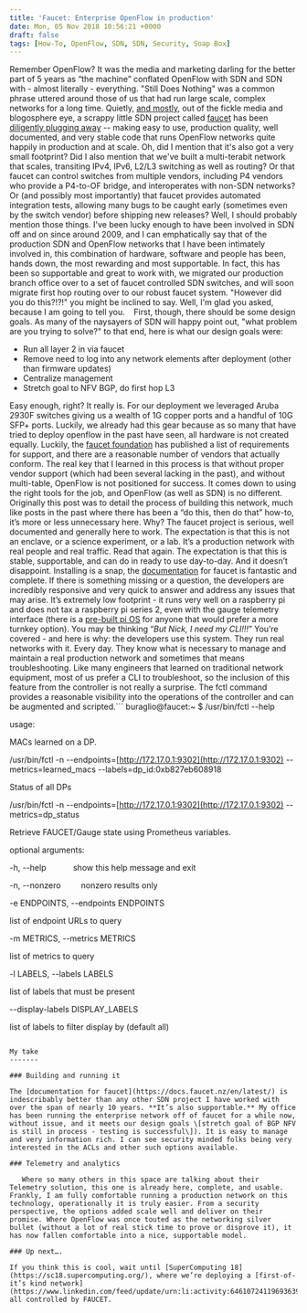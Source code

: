 ```yaml
---
title: 'Faucet: Enterprise OpenFlow in production'
date: Mon, 05 Nov 2018 10:56:21 +0000
draft: false
tags: [How-To, OpenFlow, SDN, SDN, Security, Soap Box]
---
```


Remember OpenFlow? It was the media and marketing darling for the better part of 5 years as “the machine” conflated OpenFlow with SDN and SDN with - almost literally - everything. "Still Does Nothing" was a common phrase uttered around those of us that had run large scale, complex networks for a long time. Quietly, [and mostly](https://faucet-sdn.blogspot.com/), out of the fickle media and blogosphere eye, a scrappy little SDN project called [faucet](https://github.com/faucetsdn/faucet) has been [diligently plugging away](https://github.com/faucetsdn/faucet) -- making easy to use, production quality, well documented, and very stable code that runs OpenFlow networks quite happily in production and at scale. Oh, did I mention that it's also got a very small footprint? Did I also mention that we've built a multi-terabit network that scales, transiting IPv4, IPv6, L2/L3 switching as well as routing? Or that faucet can control switches from multiple vendors, including P4 vendors who provide a P4-to-OF bridge, and interoperates with non-SDN networks? Or (and possibly most importantly) that faucet provides automated integration tests, allowing many bugs to be caught early (sometimes even by the switch vendor) before shipping new releases? Well, I should probably mention those things. I've been lucky enough to have been involved in SDN off and on since around 2009, and I can emphatically say that of the production SDN and OpenFlow networks that I have been intimately involved in, this combination of hardware, software and people has been, hands down, the most rewarding and most supportable. In fact, this has been so supportable and great to work with, we migrated our production branch office over to a set of faucet controlled SDN switches, and will soon migrate first hop routing over to our robust faucet system. "However did you do this?!?!" you might be inclined to say. Well, I'm glad you asked, because I am going to tell you.    First, though, there should be some design goals. As many of the naysayers of SDN will happy point out, "what problem are you trying to solve?" to that end, here is what our design goals were:

*   Run all layer 2 in via faucet
*   Remove need to log into any network elements after deployment (other than firmware updates)
*   Centralize management
*   Stretch goal to NFV BGP, do first hop L3

Easy enough, right? It really is. For our deployment we leveraged Aruba 2930F switches giving us a wealth of 1G copper ports and a handful of 10G SFP+ ports. Luckily, we already had this gear because as so many that have tried to deploy openflow in the past have seen, all hardware is not created equally. Luckily, the [faucet foundation](https://www.faucet.org.nz/) has published a list of requirements for support, and there are a reasonable number of vendors that actually conform. The real key that I learned in this process is that without proper vendor support (which had been several lacking in the past), and without multi-table, OpenFlow is not positioned for success. It comes down to using the right tools for the job, and OpenFlow (as well as SDN) is no different. Originally this post was to detail the process of building this network, much like posts in the past where there has been a “do this, then do that” how-to, it’s more or less unnecessary here. Why? The faucet project is serious, well documented and generally here to work. The expectation is that this is not an enclave, or a science experiment, or a lab. It’s a production network with real people and real traffic. Read that again. The expectation is that this is stable, supportable, and can do in ready to use day-to-day. And it doesn’t disappoint. Installing is a snap, the [documentation](https://docs.faucet.nz/en/latest/tutorials/first_time.html) for faucet is fantastic and complete. If there is something missing or a question, the developers are incredibly responsive and very quick to answer and address any issues that may arise. It’s extremely low footprint - it runs very well on a raspberry pi and does not tax a raspberry pi series 2, even with the gauge telemetry interface (there is a [pre-built pi OS](https://docs.faucet.nz/en/latest/installation.html#installing-on-raspberry-pi) for anyone that would prefer a more turnkey option). You may be thinking “_But Nick, I need my CLI!!!_” You’re covered - and here is why: the developers use this system. They run real networks with it. Every day. They know what is necessary to manage and maintain a real production network and sometimes that means troubleshooting. Like many engineers that learned on traditional network equipment, most of us prefer a CLI to troubleshoot, so the inclusion of this feature from the controller is not really a surprise. The fctl command provides a reasonable visibility into the operations of the controller and can be augmented and scripted.```
buraglio@faucet:~ $ /usr/bin/fctl --help

usage:

 MACs learned on a DP.

 /usr/bin/fctl -n --endpoints=[http://172.17.0.1:9302](http://172.17.0.1:9302) --metrics=learned\_macs --labels=dp\_id:0xb827eb608918

 Status of all DPs

 /usr/bin/fctl -n --endpoints=[http://172.17.0.1:9302](http://172.17.0.1:9302) --metrics=dp\_status

Retrieve FAUCET/Gauge state using Prometheus variables.

optional arguments:

 -h, --help            show this help message and exit

 -n, --nonzero         nonzero results only

 -e ENDPOINTS, --endpoints ENDPOINTS

 list of endpoint URLs to query

 -m METRICS, --metrics METRICS

 list of metrics to query

 -l LABELS, --labels LABELS

 list of labels that must be present

 --display-labels DISPLAY\_LABELS

 list of labels to filter display by (default all)
```Monitoring is also taken into account in the form of the gauge interface, which provides a nearly-real-time telemetry stream of important and useful information. Leveraging both the wealth of topological information that the controller has at its disposal and a familiar [prometheus](https://github.com/prometheus) / [grafana](https://grafana.com/) back / front end interface, the oft-touted notion of streaming telemetry is fully - and quite capably - realized. From the perspective of a networking monitoring and statistics geek, this is the cat’s meow. Very, very data rich. [![](http://www.forwardingplane.net/wp-content/uploads/2018/11/grafana-screencap-1024x275.png)](http://www.forwardingplane.net/wp-content/uploads/2018/11/grafana-screencap.png) A simple diagram of our office network pretty well explains the decoupled control plane architecture. Keep it simple, architect for success. Fundamentally SDN networks should be designed like other networks, redundant systems, good monitoring, out of band access. A good design principle is that if you wouldn’t do it on a traditional network, you probably shouldn’t do it for an SDN based network.   [![](http://www.forwardingplane.net/wp-content/uploads/2018/11/faunet-office.png)](http://www.forwardingplane.net/wp-content/uploads/2018/11/faunet-office.png)   Don’t trust me? Fair enough, check out the [University of Waikato](https://www.waikato.ac.nz/research/units/wand.shtml) interface [here](https://grafana.redcables.wand.nz/d/000000003/redcables-bgp?orgId=1). For more interface on the deployment at [WAND](https://wand.net.nz/), check [this link](https://redcables.wand.nz/). You won’t be disappointed.    

My take
-------

### Building and running it

The [documentation for faucet](https://docs.faucet.nz/en/latest/) is indescribably better than any other SDN project I have worked with over the span of nearly 10 years. **It’s also supportable.** My office has been running the enterprise network off of faucet for a while now, without issue, and it meets our design goals \[stretch goal of BGP NFV is still in process - testing is successful\]). It is easy to manage and very information rich. I can see security minded folks being very interested in the ACLs and other such options available.

### Telemetry and analytics    

   Where so many others in this space are talking about their Telemetry solution, this one is already here, complete, and usable. Frankly, I am fully comfortable running a production network on this technology, operationally it is truly easier. From a security perspective, the options added scale well and deliver on their promise. Where OpenFlow was once touted as the networking silver bullet (without a lot of real stick time to prove or disprove it), it has now fallen comfortable into a nice, supportable model.

### Up next….    

If you think this is cool, wait until [SuperComputing 18](https://sc18.supercomputing.org/), where we’re deploying a [first-of-it’s kind network](https://www.linkedin.com/feed/update/urn:li:activity:6461072411969363968/), all controlled by FAUCET.